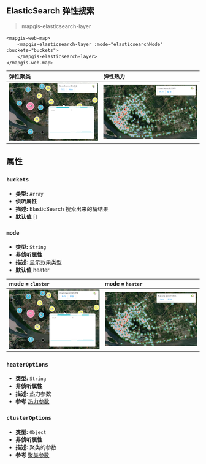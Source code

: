 ## ElasticSearch 弹性搜索

> mapgis-elasticsearch-layer

```vue
<mapgis-web-map>
    <mapgis-elasticsearch-layer :mode="elasticsearchMode" :buckets="buckets">
    </mapgis-elasticsearch-layer>
</mapgis-web-map>
```

| 弹性聚类                           | 弹性热力                          |
| :--------------------------------- | :-------------------------------- |
| ![聚类](./elasticsear_cluster.png) | ![聚类](./elasticsear_heater.png) |

## 属性

### `buckets`

- **类型:** `Array`
- **侦听属性**
- **描述:** ElasticSearch 搜索出来的桶结果
- **默认值** []

### `mode`

- **类型:** `String`
- **非侦听属性**
- **描述:** 显示效果类型
- **默认值** heater

| mode = `cluster`                   | mode = `heater`                   |
| :--------------------------------- | :-------------------------------- |
| ![聚类](./elasticsear_cluster.png) | ![聚类](./elasticsear_heater.png) |

### `heaterOptions`

- **类型:** `String`
- **非侦听属性**
- **描述:** 热力参数
- **参考** [热力参数](/api/Layers/Heater/heater.html#属性)

### `clusterOptions`

- **类型:** `Object`
- **非侦听属性**
- **描述:** 聚类的参数
- **参考** [聚类参数](/api/Layers/Cluster/cluster.html#属性)
